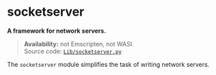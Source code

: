 # socketserver

**A framework for network servers.**

> **Availability:** not Emscripten, not WASI.  
> Source code: [`Lib/socketserver.py`](https://github.com/python/cpython/tree/3.11/Lib/socketserver.py)

The `socketserver` module simplifies the task of writing network servers.